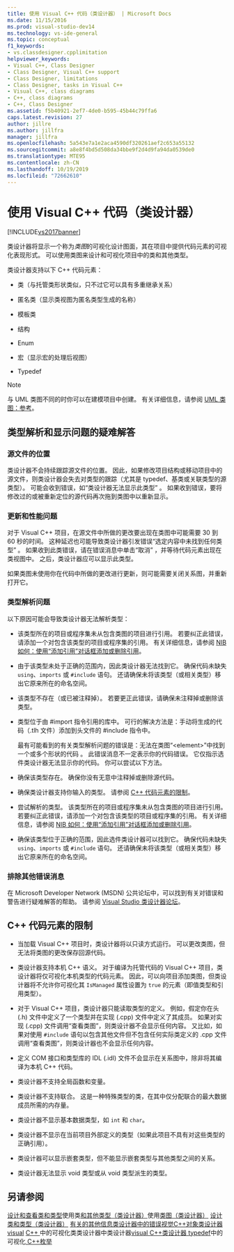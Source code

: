```yaml
---
title: 使用 Visual C++ 代码（类设计器） | Microsoft Docs
ms.date: 11/15/2016
ms.prod: visual-studio-dev14
ms.technology: vs-ide-general
ms.topic: conceptual
f1_keywords:
- vs.classdesigner.cpplimitation
helpviewer_keywords:
- Visual C++, Class Designer
- Class Designer, Visual C++ support
- Class Designer, limitations
- Class Designer, tasks in Visual C++
- Visual C++, class diagrams
- C++, class diagrams
- C++, Class Designer
ms.assetid: f5b40921-2ef7-4de0-b595-45b44c79ffa6
caps.latest.revision: 27
author: jillre
ms.author: jillfra
manager: jillfra
ms.openlocfilehash: 5a543e7a1e2aca4590df320261aef2c653a55132
ms.sourcegitcommit: a8e8f4bd5d508da34bbe9f2d4d9fa94da0539de0
ms.translationtype: MTE95
ms.contentlocale: zh-CN
ms.lasthandoff: 10/19/2019
ms.locfileid: "72662610"
---
```

# <a name="working-with-visual-c-code-class-designer"></a>使用 Visual C++ 代码（类设计器）
[!INCLUDE[vs2017banner](../includes/vs2017banner.md)]

类设计器将显示一个称为*类图*的可视化设计图面，其在项目中提供代码元素的可视化表现形式。 可以使用类图来设计和可视化项目中的类和其他类型。

 类设计器支持以下 C++ 代码元素：

- 类（与托管类形状类似，只不过它可以具有多重继承关系）

- 匿名类（显示类视图为匿名类型生成的名称）

- 模板类

- 结构

- Enum

- 宏（显示宏的处理后视图）

- Typedef

> [!NOTE]
> 与 UML 类图不同的时你可以在建模项目中创建。 有关详细信息，请参阅 [UML 类图：参考](../modeling/uml-class-diagrams-reference.md)。

## <a name="troubleshooting-type-resolution-and-display-issues"></a>类型解析和显示问题的疑难解答

### <a name="location-of-source-files"></a>源文件的位置
 类设计器不会持续跟踪源文件的位置。 因此，如果修改项目结构或移动项目中的源文件，则类设计器会失去对类型的跟踪（尤其是 typedef、基类或关联类型的源类型）。 可能会收到错误，如“类设计器无法显示此类型”  。 如果收到错误，要将修改过的或被重新定位的源代码再次拖到类图中以重新显示。

### <a name="update-and-performance-issues"></a>更新和性能问题
 对于 Visual C++ 项目，在源文件中所做的更改要出现在类图中可能需要 30 到 60 秒的时间。 这种延迟也可能导致类设计器引发错误“选定内容中未找到任何类型”  。 如果收到此类错误，请在错误消息中单击“取消”  ，并等待代码元素出现在类视图中。 之后，类设计器应可以显示此类型。

 如果类图未使用你在代码中所做的更改进行更新，则可能需要关闭关系图，并重新打开它。

### <a name="type-resolution-issues"></a>类型解析问题
 以下原因可能会导致类设计器无法解析类型：

- 该类型所在的项目或程序集未从包含类图的项目进行引用。 若要纠正此错误，请添加一个对包含该类型的项目或程序集的引用。 有关详细信息，请参阅 [NIB 如何：使用“添加引用”对话框添加或删除引用](https://msdn.microsoft.com/3bd75d61-f00c-47c0-86a2-dd1f20e231c9)。

- 由于该类型未处于正确的范围内，因此类设计器无法找到它。 确保代码未缺失 `using`、`imports` 或 `#include` 语句。 还请确保未将该类型（或相关类型）移出它原来所在的命名空间。

- 该类型不存在（或已被注释掉）。 若要更正此错误，请确保未注释掉或删除该类型。

- 类型位于由 #import 指令引用的库中。 可行的解决方法是：手动将生成的代码（.tlh 文件）添加到头文件的 #include 指令中。

  最有可能看到的有关类型解析问题的错误是：无法在类图“\<element>”中找到一个或多个形状的代码  。 此错误消息不一定表示你的代码错误。 它仅指示选件类设计器无法显示你的代码。 你可以尝试以下方法。

- 确保该类型存在。 确保你没有无意中注释掉或删除源代码。

- 确保类设计器支持你输入的类型。 请参阅 [C++ 代码元素的限制](#limitations)。

- 尝试解析的类型。 该类型所在的项目或程序集未从包含类图的项目进行引用。 若要纠正此错误，请添加一个对包含该类型的项目或程序集的引用。 有关详细信息，请参阅 [NIB 如何：使用“添加引用”对话框添加或删除引用](https://msdn.microsoft.com/3bd75d61-f00c-47c0-86a2-dd1f20e231c9)。

- 确保该类型位于正确的范围，因此选件类设计器可以找到它。 确保代码未缺失 `using`、`imports` 或 `#include` 语句。 还请确保未将该类型（或相关类型）移出它原来所在的命名空间。

### <a name="troubleshooting-other-error-messages"></a>排除其他错误消息
 在 Microsoft Developer Network (MSDN) 公共论坛中，可以找到有关对错误和警告进行疑难解答的帮助。 请参阅 [Visual Studio 类设计器论坛](http://go.microsoft.com/fwlink/?linkid=160754)。

## <a name="limitations"></a>C++ 代码元素的限制

- 当加载 Visual C++ 项目时，类设计器将以只读方式运行。 可以更改类图，但无法将类图的更改保存回源代码。

- 类设计器支持本机 C++ 语义。 对于编译为托管代码的 Visual C++ 项目，类设计器将仅可视化本机类型的代码元素。 因此，可以向项目添加类图，但类设计器将不允许你可视化其 `IsManaged` 属性设置为 `true` 的元素（即值类型和引用类型）。

- 对于 Visual C++ 项目，类设计器只能读取类型的定义。 例如，假定你在头 (.h) 文件中定义了一个类型并在实现 (.cpp) 文件中定义了其成员。 如果对实现 (.cpp) 文件调用“查看类图”，则类设计器不会显示任何内容。 又比如，如果对使用 `#include` 语句以包含其他文件但不包含任何实际类定义的 .cpp 文件调用“查看类图”，则类设计器也不会显示任何内容。

- 定义 COM 接口和类型库的 IDL (.idl) 文件不会显示在关系图中，除非将其编译为本机 C++ 代码。

- 类设计器不支持全局函数和变量。

- 类设计器不支持联合。 这是一种特殊类型的类，在其中仅分配联合的最大数据成员所需的内存量。

- 类设计器不显示基本数据类型，如 `int` 和 `char`。

- 类设计器不显示在当前项目外部定义的类型（如果此项目不具有对这些类型的正确引用）。

- 类设计器可以显示嵌套类型，但不能显示嵌套类型与其他类型之间的关系。

- 类设计器无法显示 void 类型或从 void 类型派生的类型。

## <a name="see-also"></a>另请参阅
 [设计和查看类和类型](../ide/designing-and-viewing-classes-and-types.md)使用类[和其他类型（类设计器）](../ide/working-with-classes-and-other-types-class-designer.md)使用[类图（类设计器）](../ide/working-with-class-diagrams-class-designer.md) [设计类和类型（类设计器）](../ide/designing-classes-and-types-class-designer.md) [有关的其他信息类设计器中的错误](../ide/additional-information-about-class-designer-errors.md)[视觉C++对象类设计器 visual](../ide/visual-cpp-classes-in-class-designer.md) [ C++ ](../ide/visual-cpp-structures-in-class-designer.md)中的可视化类类设计器中类设计器[visual C++类设计器 typedef](../ide/visual-cpp-typedefs-in-class-designer.md)中的可视化[ C++枚举](../ide/visual-cpp-enumerations-in-class-designer.md)
